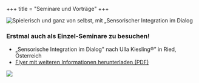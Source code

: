 +++
title = "Seminare und Vorträge"
+++

<div class="rounded-big">
  <img src="/si-2.jpg" alt="Spielerisch und ganz von selbst, mit „Sensorischer Integration im Dialog" nach Ulla Kiesling®" />
</div>

### Erstmal auch als Einzel-Seminare zu besuchen!
- „Sensorische Integration im Dialog" nach Ulla Kiesling®” in Ried, Österreich
- [Flyer mit weiteren Informationen herunterladen (PDF)](/download/Sensorische-Integration-Einzelseminare-16.pdf)


<img class="photo-big" src="/ulla-kiesling-praxis/ulla-kiesling-praxis-8.jpg" />
